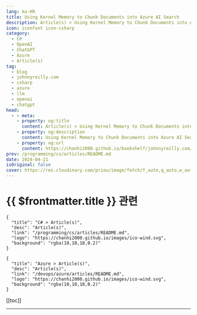```yaml
---
lang: ko-KR
title: Using Kernel Memory to Chunk Documents into Azure AI Search
description: Article(s) > Using Kernel Memory to Chunk Documents into Azure AI Search
icon: iconfont icon-csharp
category: 
  - C#
  - OpenAI
  - ChatGPT
  - Azure
  - Article(s)
tag: 
  - blog
  - johnnyreilly.com
  - csharp
  - azure
  - llm
  - openai
  - chatgpt
head:
  - - meta:
    - property: og:title
      content: Article(s) > Using Kernel Memory to Chunk Documents into Azure AI Search
    - property: og:description
      content: Using Kernel Memory to Chunk Documents into Azure AI Search
    - property: og:url
      content: https://chanhi2000.github.io/bookshelf/johnnyreilly.com/using-kernel-memory-to-chunk-documents-into-azure-ai-search.html  
prev: /programming/cs/articles/README.md
date: 2024-04-21
isOriginal: false
cover: https://res.cloudinary.com/priou/image/fetch/f_auto,q_auto,w_auto,dpr_auto/https://johnnyreilly.com/assets/images/title-image-337c58e5e55f92f59a1d1db49366ec04.png
---
```


# {{ $frontmatter.title }} 관련

```component VPCard
{
  "title": "C# > Article(s)",
  "desc": "Article(s)",
  "link": "/programming/cs/articles/README.md",
  "logo": "https://chanhi2000.github.io/images/ico-wind.svg",
  "background": "rgba(10,10,10,0.2)"
}
```

```component VPCard
{
  "title": "Azure > Article(s)",
  "desc": "Article(s)",
  "link": "/devops/azure/articles/README.md",
  "logo": "https://chanhi2000.github.io/images/ico-wind.svg",
  "background": "rgba(10,10,10,0.2)"
}
```

[[toc]]

---

<SiteInfo
  name="Using Kernel Memory to Chunk Documents into Azure AI Search | johnnyreilly"
  desc="To build RAG (Retrieval Augmented Generation) experiences, where LLMs can query documents, you need a strategy to chunk those documents. Kernel Memory supports this."
  url="https://johnnyreilly.com/using-kernel-memory-to-chunk-documents-into-azure-ai-search"
  logo="https://johnnyreilly.com/favicon.ico"
  preview="https://res.cloudinary.com/priou/image/fetch/f_auto,q_auto,w_auto,dpr_auto/https://johnnyreilly.com/assets/images/title-image-337c58e5e55f92f59a1d1db49366ec04.png"/>

<!-- TODO: 작성 -->
